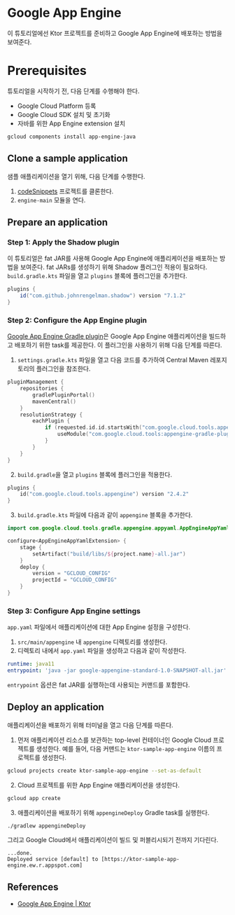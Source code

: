 # Google App Engine

이 튜토리얼에선 Ktor 프로젝트를 준비하고 Google App Engine에 배포하는 방법을 보여준다.

# **Prerequisites**

튜토리얼을 시작하기 전, 다음 단계를 수행해야 한다.

- Google Cloud Platform 등록
- Google Cloud SDK 설치 및 초기화
- 자바를 위한 App Engine extension 설치

```bash
gcloud components install app-engine-java
```

## **Clone a sample application**

샘플 애플리케이션을 열기 위해, 다음 단계를 수행한다.

1. [codeSnippets](https://github.com/ktorio/ktor-documentation/tree/main/codeSnippets) 프로젝트를 클론한다.
2. `engine-main` 모듈을 연다.

## **Prepare an application**

### **Step 1: Apply the Shadow plugin**

이 튜토리얼은 fat JAR를 사용해 Google App Engine에 애플리케이션을 배포하는 방법을 보여준다. fat JARs를 생성하기 위해 Shadow 플러그인 적용이
필요하다. `build.gradle.kts`
파일을 열고 `plugins` 블록에 플러그인을 추가한다.

```groovy
plugins {
    id("com.github.johnrengelman.shadow") version "7.1.2"
}
```

### **Step 2: Configure the App Engine plugin**

[Google App Engine Gradle plugin](https://github.com/GoogleCloudPlatform/app-gradle-plugin)은 Google App Engine 애플리케이션을
빌드하고 배포하기 위한 task를 제공한다. 이 플러그인을 사용하기 위해 다음 단계를 따른다.

1. `settings.gradle.kts` 파일을 열고 다음 코드를 추가하여 Central Maven 레포지토리의 플러그인을 참조한다.

```kotlin
pluginManagement {
    repositories {
        gradlePluginPortal()
        mavenCentral()
    }
    resolutionStrategy {
        eachPlugin {
            if (requested.id.id.startsWith("com.google.cloud.tools.appengine")) {
                useModule("com.google.cloud.tools:appengine-gradle-plugin:${requested.version}")
            }
        }
    }
}
```

2. `build.gradle`을 열고 `plugins` 블록에 플러그인을 적용한다.

```kotlin
plugins {
    id("com.google.cloud.tools.appengine") version "2.4.2"
}
```

3. `build.gradle.kts` 파일에 다음과 같이 `appengine` 블록을 추가한다.

```kotlin
import com.google.cloud.tools.gradle.appengine.appyaml.AppEngineAppYamlExtension

configure<AppEngineAppYamlExtension> {
    stage {
        setArtifact("build/libs/${project.name}-all.jar")
    }
    deploy {
        version = "GCLOUD_CONFIG"
        projectId = "GCLOUD_CONFIG"
    }
}
```

### **Step 3: Configure App Engine settings**

`app.yaml` 파일에서 애플리케이션에 대한 App Engine 설정을 구성한다.

1. `src/main/appengine` 내 `appengine` 디렉토리를 생성한다.
2. 디렉토리 내에서 `app.yaml` 파일을 생성하고 다음과 같이 작성한다.

```yaml
runtime: java11
entrypoint: 'java -jar google-appengine-standard-1.0-SNAPSHOT-all.jar'
```

`entrypoint` 옵션은 fat JAR를 실행하는데 사용되는 커맨드를 포함한다.

## **Deploy an application**

애플리케이션을 배포하기 위해 터미널을 열고 다음 단계를 따른다.

1. 먼저 애플리케이션 리소스를 보관하는 top-level 컨테이너인 Google Cloud 프로젝트를 생성한다. 예를 들어, 다음 커맨드는 `ktor-sample-app-engine` 이름의 프로젝트를 생성한다.

```bash
gcloud projects create ktor-sample-app-engine --set-as-default
```

2. Cloud 프로젝트를 위한 App Engine 애플리케이션을 생성한다.

```bash
gcloud app create
```

3. 애플리케이션을 배포하기 위해 `appengineDeploy` Gradle task를 실행한다.

```bash
./gradlew appengineDeploy
```

그리고 Google Cloud에서 애플리케이션이 빌드 및 퍼블리시되기 전까지 기다린다.

```
...done.
Deployed service [default] to [https://ktor-sample-app-engine.ew.r.appspot.com]
```

## References

* [Google App Engine | Ktor](https://ktor.io/docs/google-app-engine.html)